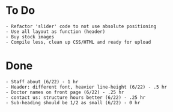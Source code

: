 To Do
==========
	- Refactor 'slider' code to not use absolute positioning
	- Use all layout as function (header)
	- Buy stock images
	- Compile less, clean up CSS/HTML and ready for upload

Done
==========
	- Staff about (6/22) - 1 hr
	- Header: different font, heavier line-height (6/22) - .5 hr
	- Doctor names on front page (6/22) - .25 hr
	- contact us: structure hours better (6/22) - .25 hr
	- Sub-heading should be 1/2 as small (6/22) - 0 hr

